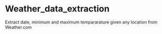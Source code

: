 # Weather_data_extraction
Extract date, minimum and maximum tempararature given any location from Weather.com
